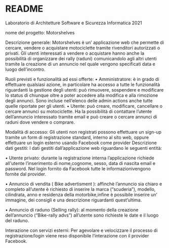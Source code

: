 # README
Laboratorio di Architetture Software e Sicurezza Informatica 2021 

nome del progetto: Motorshelves


Descrizione generale:
Motorshelves è un’ applicazione web che permette di cercare, vendere o acquistare motociclette tramite
rivenditori autorizzati o privati. Gli utenti interessati a vendere o acquistare hanno anche la possibilità
di organizzare dei rally (raduni) comunicandolo agli altri utenti tramite la creazione di un annuncio nel
quale vengono specificati data e luogo dell’incontro.

Ruoli previsti e funzionalità ad essi offerte:
• Amministratore: è in grado di effettuare qualsiasi azione, in particolare ha accesso a tutte le
funzionalità riguardanti la gestione degli utenti: può rimuovere, sospendere e modificare lo
status di chiunque oltre a poter accedere alla modifica e alla rimozione degli annunci.
Sono incluse nell’elenco delle admin actions anche tutte quelle riportate per gli utenti.
• Utente: può creare, modificare, cancellare o cercare annunci su motociclette.
Ha la possibilità di contattare l’utente dell’annuncio interessato tramite email
e può creare o cercare annunci di raduni dove vendere o comprare.

Modalità di accesso:
Gli utenti non registrati possono effettuare un sign-up tramite un form di registrazione standard, interno
al sito web, oppure effettuare un login esterno usando Facebook come provider
Descrizione dati gestiti:
I dati gestiti dall’applicazione web riguardano le seguenti entità:

• Utente privato: durante la registrazione interna l’applicazione richiede all'utente l’inserimento
di nome,cognome, sesso, data di nascita email e password.
Nel login fornito da Facebook tutte le informazionivengono fornite dal
provider.

• Annuncio di vendita ( Bike advertisment ): affinchè l’annuncio sia chiaro e completo all’utente
è richiesto di inserire la marca (“scuderia”), modello, cilindrata, anno e
residenza della motorbike,infine è possibile inserire un’ immagine, dei consigli e
una descrizione riguardanti quest’ultima.

• Annuncio di raduno (Selling rally): al momento della creazione dell’annuncio (“Bike-rally
advs”) all’utente sono richieste le date e il luogo del raduno.

Interazione con servizi esterni:
Per agevolare e velocizzare il processo di registrazione/login viene reso disponibile l’interazione con il
provider Facebook.
